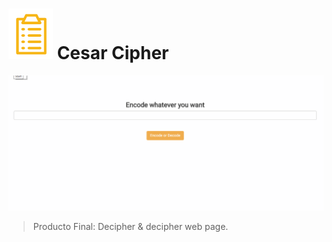 # ![icon-document](https://github.com/Gloper98/Cifrado-cesar-/raw/master/assets/images/icon-document.png "document") Cesar Cipher
![Cesar-Cipher](https://github.com/Gloper98/Cifrado-cesar-/raw/master/assets/images/decoder.gif "cipher and decipher")
>Producto Final: Decipher & decipher web page.